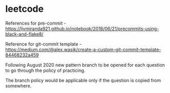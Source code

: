 # leetcode
References for pre-commit - https://ljvmiranda921.github.io/notebook/2018/06/21/precommits-using-black-and-flake8/

Reference for git-commit template - https://medium.com/@alex.wasik/create-a-custom-git-commit-template-84468232a459

Following August 2020 new pattern branch to be opened for each question to go through the policy of practicing.

The branch policy would be applicable only if the question is copied from somewhere.